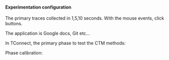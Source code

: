 #### Experimentation configuration

The primary traces collected in 1,5,10 seconds.
With the mouse events, click buttons.

The application is Google docs, Git etc...

In TConnect, the primary phase to test the CTM methods:

Phase calibration:






